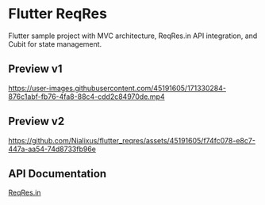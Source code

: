 # Flutter ReqRes
Flutter sample project with MVC architecture, ReqRes.in API integration, and Cubit for state management.

## Preview v1
https://user-images.githubusercontent.com/45191605/171330284-876c1abf-fb76-4fa8-88c4-cdd2c84970de.mp4

## Preview v2
https://github.com/Nialixus/flutter_reqres/assets/45191605/f74fc078-e8c7-447a-aa54-74d8733fb96e

## API Documentation
[ReqRes.in](https://reqres.in)

